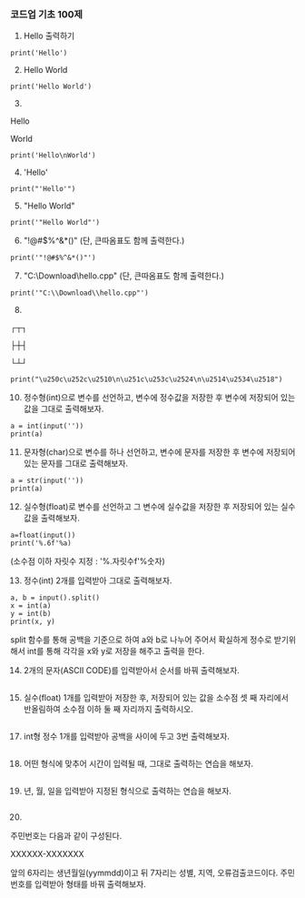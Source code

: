 ### 코드업 기초 100제

1. Hello 출력하기
```
print('Hello')
```
2. Hello World
```
print('Hello World')
```
3.
Hello

World
```
print('Hello\nWorld')
```
4. 'Hello'
```
print("'Hello'")
```

5. "Hello World"
```
print('"Hello World"')
```
6. "!@#$%^&*()"
(단, 큰따옴표도 함께 출력한다.)
```
print('"!@#$%^&*()"')
```
7. "C:\Download\hello.cpp"
(단, 큰따옴표도 함께 출력한다.)
```
print('"C:\\Download\\hello.cpp"')
```
8.
┌┬┐

├┼┤

└┴┘
```
print("\u250c\u252c\u2510\n\u251c\u253c\u2524\n\u2514\u2534\u2518")
```
10. 정수형(int)으로 변수를 선언하고, 변수에 정수값을 저장한 후
변수에 저장되어 있는 값을 그대로 출력해보자.
```
a = int(input(''))
print(a)
```
11. 문자형(char)으로 변수를 하나 선언하고, 변수에 문자를 저장한 후
변수에 저장되어 있는 문자를 그대로 출력해보자.
```
a = str(input(''))
print(a)
```
12. 실수형(float)로 변수를 선언하고 그 변수에 실수값을 저장한 후
저장되어 있는 실수값을 출력해보자.
```
a=float(input())
print('%.6f'%a)
```
(소수점 이하 자릿수 지정 : '%.자릿수f'%숫자)

13. 정수(int) 2개를 입력받아 그대로 출력해보자.
```
a, b = input().split()
x = int(a)
y = int(b)
print(x, y)
```
split 함수를 통해 공백을 기준으로 하여 a와 b로 나누어 주어서 확실하게 정수로 받기위해서 int를 통해 
각각을 x와 y로 저장을 해주고 출력을 한다.

14. 2개의 문자(ASCII CODE)를 입력받아서 순서를 바꿔 출력해보자.
```

```

15. 실수(float) 1개를 입력받아 저장한 후,
저장되어 있는 값을 소수점 셋 째 자리에서 반올림하여
소수점 이하 둘 째 자리까지 출력하시오.
```

```

17. int형 정수 1개를 입력받아 공백을 사이에 두고 3번 출력해보자.
```

```

18. 어떤 형식에 맞추어 시간이 입력될 때, 그대로 출력하는 연습을 해보자.
```

```

19. 년, 월, 일을 입력받아 지정된 형식으로 출력하는 연습을 해보자.
```

```

20. 
주민번호는 다음과 같이 구성된다.

XXXXXX-XXXXXXX

앞의 6자리는 생년월일(yymmdd)이고 뒤 7자리는 성별, 지역, 오류검출코드이다.
주민번호를 입력받아 형태를 바꿔 출력해보자.

```

```

